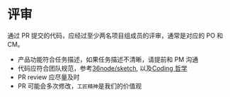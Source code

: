 # 评审

通过 PR 提交的代码，应经过至少两名项目组成员的评审，通常是对应的 PO 和 CM。

- 产品功能符合任务描述，如果任务描述不清晰，请提前和 PM 沟通
- 代码应符合团队规范，参考[36node/sketch](https://github.com/36node/sketch), 以及[Coding 哲学](newbee.md#coding)
- PR review 应尽量及时
- PR 可能会多次修改，`工匠精神`是我们的价值观
